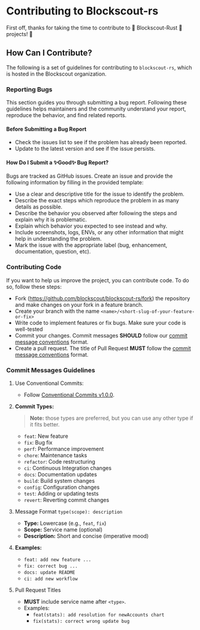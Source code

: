 Contributing to Blockscout-rs
===

First off, thanks for taking the time to contribute to 🚀 Blockscout-Rust 🚀 projects! 🎉

## How Can I Contribute?

The following is a set of guidelines for contributing to `blockscout-rs`, which is hosted in the Blockscout organization.

### Reporting Bugs

This section guides you through submitting a bug report. Following these guidelines helps maintainers and the community understand your report, reproduce the behavior, and find related reports.

#### Before Submitting a Bug Report

* Check the issues list to see if the problem has already been reported.
* Update to the latest version and see if the issue persists.


#### How Do I Submit a ✨Good✨ Bug Report?

Bugs are tracked as GitHub issues. Create an issue and provide the following information by filling in the provided template:

* Use a clear and descriptive title for the issue to identify the problem.
* Describe the exact steps which reproduce the problem in as many details as possible.
* Describe the behavior you observed after following the steps and explain why it is problematic.
* Explain which behavior you expected to see instead and why.
* Include screenshots, logs, ENVs, or any other information that might help in understanding the problem.
* Mark the issue with the appropriate label (bug, enhancement, documentation, question, etc).

### Contributing Code

If you want to help us improve the project, you can contribute code. To do so, follow these steps:

* Fork (https://github.com/blockscout/blockscout-rs/fork) the repository and make changes on your fork in a feature branch.
* Create your branch with the name `<name>/<short-slug-of-your-feature-or-fix>`
* Write code to implement features or fix bugs. Make sure your code is well-tested
* Commit your changes. Commit messages **SHOULD** follow our [commit message conventions](#commit-messages-guidelines) format.
* Create a pull request. The title of Pull Request **MUST** follow the [commit message conventions](#commit-messages-guidelines) format.


### Commit Messages Guidelines

1. Use Conventional Commits:
   * Follow [Conventional Commits v1.0.0](https://www.conventionalcommits.org/en/v1.0.0/).

2. **Commit Types:**
   > **Note:** those types are preferred, but you can use any other type if it fits better.

   * `feat`: New feature
   * `fix`: Bug fix
   * `perf`: Performance improvement
   * `chore`: Maintenance tasks
   * `refactor`: Code restructuring
   * `ci`: Continuous Integration changes
   * `docs`: Documentation updates
   * `build`: Build system changes
   * `config`: Configuration changes
   * `test`: Adding or updating tests
   * `revert`: Reverting commit changes

3. Message Format `type(scope): description`
   * **Type:** Lowercase (e.g., `feat`, `fix`)
   * **Scope:** Service name (optional)
   * **Description:** Short and concise (imperative mood)

4. **Examples:**
   * `feat: add new feature ...`
   * `fix: correct bug ...`
   * `docs: update README`
   * `ci: add new workflow`

5. Pull Request Titles

   * **MUST** include service name after `<type>`.
   * Examples:
     * `feat(stats): add resolution for newAccounts chart`
     * `fix(stats): correct wrong update bug`

